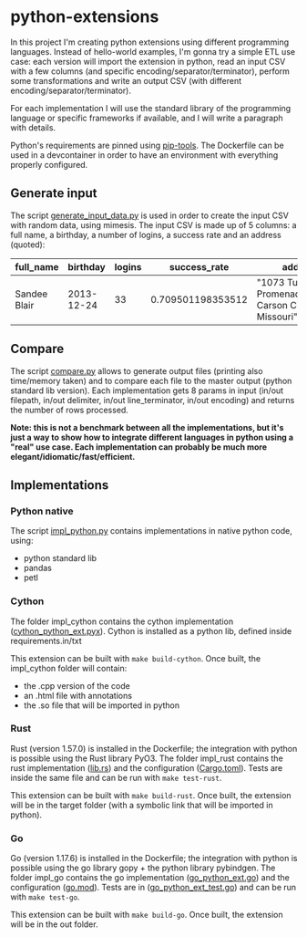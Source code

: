 # python-extensions

In this project I'm creating python extensions using different programming languages.
Instead of hello-world examples, I'm gonna try a simple ETL use case: each version will import the extension in python, read an input CSV with a few columns (and specific encoding/separator/terminator), perform some transformations and write an output CSV (with different encoding/separator/terminator).

For each implementation I will use the standard library of the programming language or specific frameworks if available, and I will write a paragraph with details.

Python's requirements are pinned using [pip-tools](https://github.com/jazzband/pip-tools).
The Dockerfile can be used in a devcontainer in order to have an environment with everything properly configured.

## Generate input

The script [generate_input_data.py](generate_input_data.py) is used in order to create the input CSV with random data, using mimesis.
The input CSV is made up of 5 columns: a full name, a birthday, a number of logins, a success rate and an address (quoted):

| full_name    | birthday   | logins | success_rate      | address                                                   |
| ------------ | ---------- | ------ | ----------------- | --------------------------------------------------------- |
| Sandee Blair | 2013-12-24 | 33     | 0.709501198353512 | "1073 Turk Murphy Promenade\n73927 Carson City, Missouri" |

## Compare

The script [compare.py](compare.py) allows to generate output files (printing also time/memory taken) and to compare each file to the master output (python standard lib version).
Each implementation gets 8 params in input (in/out filepath, in/out delimiter, in/out line_terminator, in/out encoding) and returns the number of rows processed.

**Note: this is not a benchmark between all the implementations, but it's just a way to show how to integrate different languages in python using a "real" use case. Each implementation can probably be much more elegant/idiomatic/fast/efficient.**

## Implementations

### Python native

The script [impl_python.py](impl_python.py) contains implementations in native python code, using:
- python standard lib
- pandas
- petl

### Cython

The folder impl_cython contains the cython implementation ([cython_python_ext.pyx](impl_cython/cython_python_ext.pyx)).
Cython is installed as a python lib, defined inside requirements.in/txt

This extension can be built with `make build-cython`. Once built, the impl_cython folder will contain:
- the .cpp version of the code
- an .html file with annotations
- the .so file that will be imported in python

### Rust

Rust (version 1.57.0) is installed in the Dockerfile; the integration with python is possible using the Rust library PyO3.
The folder impl_rust contains the rust implementation ([lib.rs](impl_rust/src/lib.rs)) and the configuration ([Cargo.toml](impl_rust/Cargo.toml)).
Tests are inside the same file and can be run with `make test-rust`.

This extension can be built with `make build-rust`. Once built, the extension will be in the target folder (with a symbolic link that will be imported in python).

### Go

Go (version 1.17.6) is installed in the Dockerfile; the integration with python is possible using the go library gopy + the python library pybindgen.
The folder impl_go contains the go implementation ([go_python_ext.go](impl_go/go_python_ext.go)) and the configuration ([go.mod](impl_go/go.mod)).
Tests are in ([go_python_ext_test.go](impl_go/go_python_ext_test.go))  and can be run with `make test-go`.

This extension can be built with `make build-go`. Once built, the extension will be in the out folder.
